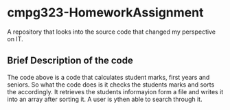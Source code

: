 # cmpg323-HomeworkAssignment
A repository that looks into the source code that changed my perspective on IT.

## Brief Description of the code
The code above is a code that calculates student marks, first years and seniors. 
So what the code does is it checks the students marks and sorts the accordingly.
It retrieves the students informayion form a file and writes it into an array after sorting it.
A user is ythen able to search through it.
